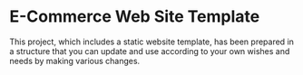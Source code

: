 # E-Commerce Web Site Template

This project, which includes a static website template, has been prepared in a structure that you can update and use according to your own wishes and needs by making various changes.